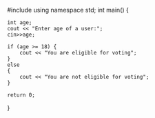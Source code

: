 #include<iostream>
using namespace std;
int main()
    {

    int age;
    cout << "Enter age of a user:";
    cin>>age;

    if (age >= 18) {
        cout << "You are eligible for voting";
    } 
    else
    {
        cout << "You are not eligible for voting";
    }

    return 0;
}
